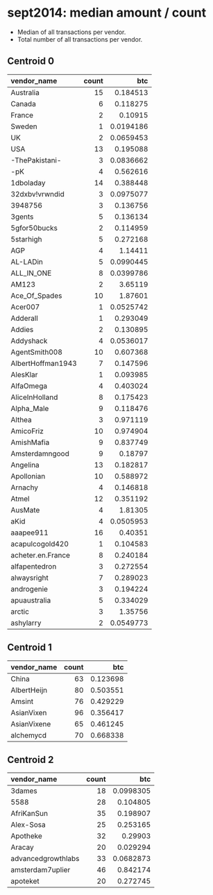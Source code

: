 # sept2014: median amount / count

* Median of all transactions per vendor.
* Total number of all transactions per vendor.

## Centroid 0

| vendor_name       |   count |       btc |
|:------------------|--------:|----------:|
| Australia         |      15 | 0.184513  |
| Canada            |       6 | 0.118275  |
| France            |       2 | 0.10915   |
| Sweden            |       1 | 0.0194186 |
| UK                |       2 | 0.0659453 |
| USA               |      13 | 0.195088  |
| -ThePakistani-    |       3 | 0.0836662 |
| -pK               |       4 | 0.562616  |
| 1dboladay         |      14 | 0.388448  |
| 32dxbv!vrwndid    |       3 | 0.0975077 |
| 3948756           |       3 | 0.136756  |
| 3gents            |       5 | 0.136134  |
| 5gfor50bucks      |       2 | 0.114959  |
| 5starhigh         |       5 | 0.272168  |
| AGP               |       4 | 1.14411   |
| AL-LADin          |       5 | 0.0990445 |
| ALL_IN_ONE        |       8 | 0.0399786 |
| AM123             |       2 | 3.65119   |
| Ace_Of_Spades     |      10 | 1.87601   |
| Acer007           |       1 | 0.0525742 |
| Adderall          |       1 | 0.293049  |
| Addies            |       2 | 0.130895  |
| Addyshack         |       4 | 0.0536017 |
| AgentSmith008     |      10 | 0.607368  |
| AlbertHoffman1943 |       7 | 0.147596  |
| AlesKlar          |       1 | 0.093985  |
| AlfaOmega         |       4 | 0.403024  |
| AliceInHolland    |       8 | 0.175423  |
| Alpha_Male        |       9 | 0.118476  |
| Althea            |       3 | 0.971119  |
| AmicoFriz         |      10 | 0.974904  |
| AmishMafia        |       9 | 0.837749  |
| Amsterdamngood    |       9 | 0.18797   |
| Angelina          |      13 | 0.182817  |
| Apollonian        |      10 | 0.588972  |
| Arnachy           |       4 | 0.146818  |
| Atmel             |      12 | 0.351192  |
| AusMate           |       4 | 1.81305   |
| aKid              |       4 | 0.0505953 |
| aaapee911         |      16 | 0.40351   |
| acapulcogold420   |       1 | 0.104583  |
| acheter.en.France |       8 | 0.240184  |
| alfapentedron     |       3 | 0.272554  |
| alwaysright       |       7 | 0.289023  |
| androgenie        |       3 | 0.194224  |
| apuaustralia      |       5 | 0.334029  |
| arctic            |       3 | 1.35756   |
| ashylarry         |       2 | 0.0549773 |

## Centroid 1

| vendor_name   |   count |      btc |
|:--------------|--------:|---------:|
| China         |      63 | 0.123698 |
| AlbertHeijn   |      80 | 0.503551 |
| Amsint        |      76 | 0.429229 |
| AsianVixen    |      96 | 0.356417 |
| AsianVixene   |      65 | 0.461245 |
| alchemycd     |      70 | 0.668338 |

## Centroid 2

| vendor_name        |   count |       btc |
|:-------------------|--------:|----------:|
| 3dames             |      18 | 0.0998305 |
| 5588               |      28 | 0.104805  |
| AfriKanSun         |      35 | 0.198907  |
| Alex-Sosa          |      25 | 0.253165  |
| Apotheke           |      32 | 0.29903   |
| Aracay             |      20 | 0.029294  |
| advancedgrowthlabs |      33 | 0.0682873 |
| amsterdam7uplier   |      46 | 0.842174  |
| apoteket           |      20 | 0.272745  |

